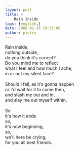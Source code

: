 ```yaml
---
layout: post
title: >
    Rain inside
tags: [english,]
date: 2008-02-26 19:32:00
author: pietro
---
```

Rain inside,<br/>nothing outside,<br/>do you think it's correct?<br/>Do you mind me to reflect<br/>what I feel and how much I ache,<br/>in or out my silent face?<br/><br/>Should I fall, as it's gonna happen<br/>or I'd wait for it to come then,<br/>and slash me out and in,<br/>and slay me out myself within.<br/><br/>So<br/>it's how it ends<br/>so,<br/>it's now beginning,<br/>so,<br/>we'll here be crying,<br/>for you all best friends.
